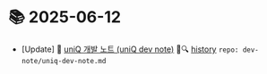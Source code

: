 # 📚 2025-06-12
- [Update] 📙 [uniQ 개발 노트 (uniQ dev note)](https://til.qriosity.dev/dev-note/uniq-dev-note) 📃🔍 [history](https://github.com/Queue-ri/TIL/commits/main/dev-note/uniq-dev-note.md?since=2025-06-12T00:00:00Z&until=2025-06-12T23:59:59Z) `repo: dev-note/uniq-dev-note.md`
